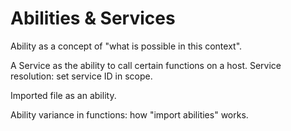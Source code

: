 # Abilities & Services

Ability as a concept of "what is possible in this context".

A Service as the ability to call certain functions on a host. Service resolution: set service ID in scope.

Imported file as an ability.

Ability variance in functions: how "import abilities" works.

